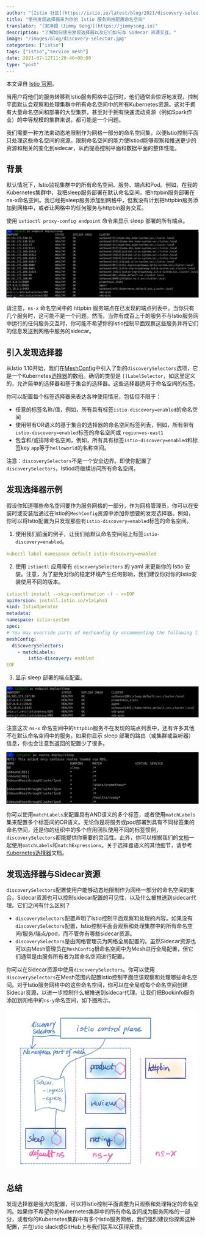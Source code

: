 ```yaml
---
author: "[Istio 社区](https://istio.io/latest/blog/2021/discovery-selectors/)"
title: "使用发现选择器来为你的 Istio 服务网格配置命名空间"
translator: "[宋净超（Jimmy Song）](https://jimmysong.io)"
description: "了解如何使用发现选择器以及它们如何与 Sidecar 资源交互。"
image: "/images/blog/discovery-selector.jpg"
categories: ["istio"]
tags: ["istio","service mesh"]
date: 2021-07-12T11:20:46+08:00
type: "post"
---
```


本文译自 [Istio 官网](https://istio.io/latest/blog/2021/discovery-selectors/)。

当用户将他们的服务转移到Istio服务网格中运行时，他们通常会惊讶地发现，控制平面默认会观察和处理集群中所有命名空间中的所有Kubernetes资源。这对于拥有大量命名空间和部署的大型集群，甚至对于拥有快速流动资源（例如Spark作业）的中等规模的集群来说，都可能是一个问题。

我们需要一种方法来动态地限制作为网格一部分的命名空间集，以便Istio控制平面只处理这些命名空间的资源。限制命名空间的能力使Istiod能够观察和推送更少的资源和相关的变化到sidecar，从而提高控制平面和数据平面的整体性能。

## 背景

默认情况下，Istio监视集群中的所有命名空间、服务、端点和Pod。例如，在我的Kubernetes集群中，我把sleep服务部署在默认命名空间，把httpbin服务部署在ns-x命名空间。我已经把sleep服务添加到网格中，但我没有计划把httpbin服务添加到网格中，或者让网格中的任何服务与httpbin服务交互。

使用 `istioctl proxy-config endpoint` 命令来显示 sleep 部署的所有端点。

![Endpoints for Sleep Deployment](008i3skNly1gsgay47dkuj317c0f847y.jpg)

请注意，`ns-x` 命名空间中的 httpbin 服务端点在已发现的端点列表中。当你只有几个服务时，这可能不是一个问题。然而，当你有成百上千的服务不与Istio服务网中运行的任何服务交互时，你可能不希望你的Istio控制平面观察这些服务并将它们的信息发送到网格中服务的sidecar。

## 引入发现选择器

从Istio 1.10开始，我们在[MeshConfig](https://istio.io/latest/docs/reference/config/istio.mesh.v1alpha1/#MeshConfig)中引入了新的`discoverySelectors`选项，它是一个Kubernetes[选择器](https://kubernetes.io/docs/concepts/overview/working-with-objects/labels/#resources-that-support-set-based-requirements)的数组。确切的类型是 `[]LabelSelector`，如这里定义的，允许简单的选择器和基于集合的选择器。这些选择器适用于命名空间的标签。

你可以配置每个标签选择器来表达各种使用情况，包括但不限于：

- 任意的标签名称/值，例如，所有具有标签`istio-discovery=enabled`的命名空间
- 使用带有OR语义的基于集合的选择器的命名空间标签列表，例如，所有带有`istio-discovery=enabled`标签的命名空间或 `region=us-east1`
- 包含和/或排除命名空间，例如，所有具有标签`istio-discovery=enabled`和标签key `app`等于`helloworld`的名称空间。

注意：`discoverySelectors`不是一个安全边界。即使你配置了`discoverySelectors`，Istiod将继续访问所有命名空间。

## 发现选择器示例

假设你知道哪些命名空间要作为服务网格的一部分，作为网格管理员，你可以在安装时或安装后通过在Istio的`MeshConfig`资源中添加你想要的发现选择器。例如，你可以将Istio配置为只发现那些有`istio-discovery=enabled`标签的命名空间。

1. 使用我们前面的例子，让我们给默认命名空间贴上标签`istio-discovery=enabled`。

```yaml
kubectl label namespace default istio-discovery=enabled
```

2. 使用 `istioctl` 应用带有 `discoverySelectors` 的 yaml 来更新你的 Istio 安装。注意，为了避免对你的稳定环境产生任何影响，我们建议你对你的Istio安装使用不同的版本。

```yaml
istioctl install --skip-confirmation -f - <<EOF
apiVersion: install.istio.io/v1alpha1
kind: IstioOperator
metadata:
namespace: istio-system
spec:
# You may override parts of meshconfig by uncommenting the following lines.
meshConfig:
  discoverySelectors:
    - matchLabels:
        istio-discovery: enabled
EOF
```

3. 显示 sleep 部署的端点配置。

![Endpoints for Sleep Deployment With Discovery Selectors](008i3skNly1gsghtr5t1jj31sy0agq8l.jpg)

注意这次 `ns-x` 命名空间中的`httpbin`服务不在发现的端点列表中，还有许多其他不在默认命名空间中的服务。如果你显示 sleep 部署的路由（或集群或监听器）信息，你也会注意到返回的配置少了很多。

![Routes for Sleep Deployment With Discovery Selectors](008i3skNly1gsghv5atsvj31sw0hg0ym.jpg)

你可以使用`matchLabels`来配置具有AND语义的多个标签，或者使用`matchLabels`集来配置多个标签间的OR语义。无论你是将服务或pod部署到具有不同标签集的命名空间，还是你的组织中的多个应用团队使用不同的标签惯例，`discoverySelectors`都能提供你需要的灵活性。此外，你可以根据我们的[文档](https://github.com/istio/api/blob/master/mesh/v1alpha1/config.proto#L792)一起使用`matchLabels`和`matchExpressions`。关于选择器语义的其他细节，请参考[Kubernetes选择器](https://kubernetes.io/docs/concepts/overview/working-with-objects/labels/#label-selectors)文档。

## 发现选择器与Sidecar资源

`discoverySelectors`配置使用户能够动态地限制作为网格一部分的命名空间的集合。Sidecar资源也可以控制sidecar配置的可见性，以及什么被推送到sidecar代理。它们之间有什么区别？

- `discoverySelectors`配置声明了Istio控制平面观察和处理的内容。如果没有`discoverySelectors`配置，Istio控制平面会观察和处理集群中的所有命名空间/服务/端点/pod，而不管你有哪些sidecar资源。
- `discoverySelectors`是由网格管理员为网格全局配置的。虽然Sidecar资源也可以由Mesh管理员在`MeshConfig`根命名空间中为Mesh进行全局配置，但它们通常是由服务所有者为其命名空间进行配置。

你可以在Sidecar资源中使用`discoverySelectors`。你可以使用`discoverySelectors`在Mesh范围内配置Istio控制平面应该观察和处理哪些命名空间。对于Istio服务网格中的这些命名空间，你可以在全局或每个命名空间创建Sidecar资源，以进一步控制什么被推送到sidecar代理。让我们把Bookinfo服务添加到网格中的`ns-y`命名空间，如下图所示。 

![Discovery Selectors vs Sidecar Resource](008i3skNly1gsghz1y03pj31040u01kx.jpg)

## 总结

发现选择器是强大的配置，可以将Istio控制平面调整为只观察和处理特定的命名空间。如果你不希望你的Kubernetes集群中的所有命名空间成为服务网格的一部分，或者你的Kubernetes集群中有多个Istio服务网格，我们强烈建议你探索这种配置，并在Istio slack或GitHub上与我们联系以获得反馈。